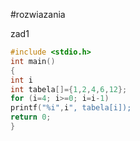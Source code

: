 #rozwiazania

zad1
```c
#include <stdio.h>
int main()
{
int i
int tabela[]={1,2,4,6,12};
for (i=4; i>=0; i=i-1)
printf("%i",i", tabela[i]);
return 0;
}
```
